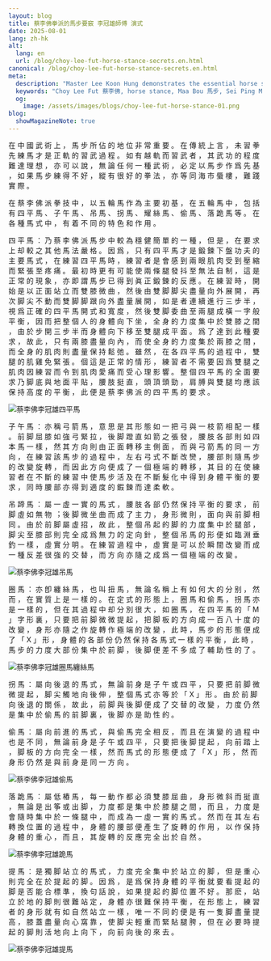 ```yaml
---
layout: blog
title: 蔡李佛拳派的⾺步要竅 李冠雄師傅 演式
date: 2025-08-01
lang: zh-hk
alt:
  lang: en
  url: /blog/choy-lee-fut-horse-stance-secrets.en.html
canonical: /blog/choy-lee-fut-horse-stance-secrets.en.html
meta:
  description: "Master Lee Koon Hung demonstrates the essential horse stance secrets of Choy Lee Fut 蔡李佛 Kung Fu. Learn the five fundamental stances: Sei Ping Maa 四平馬, Zi Ng Maa 子午馬, Diu Maa 吊馬, Gwaai Maa 拐馬, and Tau Maa 偷馬. Discover proper stance training, balance techniques, and power generation methods for authentic martial arts development."
  keywords: "Choy Lee Fut 蔡李佛, horse stance, Maa Bou 馬步, Sei Ping Maa 四平馬, Zi Ng Maa 子午馬, Diu Maa 吊馬, Gwaai Maa 拐馬, Tau Maa 偷馬, Lee Koon Hung, kung fu stances, martial arts training, stance fundamentals, kung fu basics, Chinese martial arts, stance secrets, balance training, power generation, martial arts foundation, traditional kung fu, stance techniques, kung fu forms, martial arts stance, horse stance training, kung fu stance secrets"
  og: 
    image: /assets/images/blogs/choy-lee-fut-horse-stance-01.png
blog:
  showMagazineNote: true
---
```


在 中 國 武 術 上 ， ⾺ 步 所 佔 的 地 位 非 常 重
要 。 在 傳 統 上 ⾔ ， 未 習 拳 先 練 ⾺ 才 是 正 軌 的
習 武 過 程 。 如 有 越 軌 ⽽ 習 武 者 ， 其 武 功 的
程 度 難 達 理 想 ， 亦 可 以 說 ， 無 論 任 何 ⼀ 種 武
術 ， 必 定 以 ⾺ 步 作 爲 先 基 ， 如 果 ⾺ 步 練 得 不
好 ， 縱 有 很 好 的 拳 法 ， 亦 等 同 海 市 蜃 樓 ， 難
踐 實 際 。

在 蔡 李 佛 派 拳 技 中 ， 以 五 輪 ⾺ 作 為 主 要
初 基 ， 在 五 輪 ⾺ 中 ， 包 括 有 四 平 ⾺ 、 ⼦ 午 ⾺
、 吊 ⾺ 、 拐 ⾺ 、 耀 絲 ⾺ 、 偷 ⾺ 、 落 跪 ⾺ 等 。
在 各 種 ⾺ 式 中 ， 有 着 不 同 的 特 ⾊ 和 作 ⽤ 。

四 平 ⾺ ： 乃 蔡 李 佛 派 ⾺ 步 中 較 為 穩 健 簡
單 的 ⼀ 種 ， 但 是 ， 在 要 求 上 却 較 之 其 他 ⾺ 法
嚴 格 。 因 爲 ， 只 有 四 平 ⾺ 才 是 鍛 鍊 下 盤 功 夫
的 主 要 ⾺ 式 ， 在 練 習 四 平 ⾺ 時 ， 練 習 者 是 會
感 到 兩 眼 肌 ⾁ 受 到 壓 縮 ⽽ 緊 張 至 疼 痛 。 最 初
時 更 有 可 能 使 兩 條 腿 發 抖 至 無 法 ⾃ 制 ， 這 是
正 常 的 現 象 ， 亦 即 謂 ⾺ 步 已 得 到 眞 正 鍛 鍊 的
反 應 。 在 練 習 時 ， 開 始 是 以 正 ⾯ 站 ⽴ ⽽ 雙 膝
微 曲 ， 然 後 由 雙 脚 脚 尖 盡 量 向 外 展 開 ， 再 次
脚 尖 不 動 ⽽ 雙 脚 脚 跟 向 外 盡 量 展 開 ， 如 是 者
連 續 進 ⾏ 三 步 半 ， 視 爲 正 確 的 四 平 ⾺ 開 式 和
寬 度 ， 然 後 雙 脚 委 曲 至 兩 腿 成 橫 ⼀ 字 般 平 衡
， 因 ⽽ 把 整 個 ⼈ 的 身 體 向 下 坐 ， 全 身 的 ⼒ 度
集 中 於 雙 膝 之 間 ， 由 於 步 開 三 步 半 ⽽ 身 體 向
下 移 至 雙 腿 成 平 ⾯ 。 爲 了 達 到 此 種 要 求 ， 故
此 ， 只 有 兩 膝 盡 量 向 內 ， ⽽ 使 全 身 的 ⼒ 度 集
於 兩 膝 之 間 ， ⽽ 全 身 的 肌 ⾁ 則 盡 量 保 持 鬆 弛
。 雖 然 ， 在 各 四 平 ⾺ 的 過 程 中 ， 雙 腿 的 肌 雞
免 緊 張 。 個 這 是 正 常 的 情 形 ， 練 習 者 不 需 要
因 爲 雙 腿 之 肌 ⾁ 因 練 習 ⽽ 令 到 肌 ⾁ 愛 痛 ⽽ 受
⼼ 理 影 響 。 整 個 四 平 ⾺ 的 全 ⾯ 要 求 乃 脚 底 與
地 ⾯ 平 貼 ， 腰 肢 挺 直 ， 頭 頂 頭 勁 ， 肩 膊 與 雙
腿 均 應 該 保 持 ⾼ 度 的 平 衡 ， 此 便 是 蔡 李 佛 派
的 四 平 ⾺ 的 要 求 。

<img src="/assets/images/blogs/choy-lee-fut-horse-stance-01.png" alt="蔡李佛李冠雄四平馬"  class="max-h-80 mx-auto rounded-lg shadow-lg"/> 

⼦ 午 ⾺ ： 亦 稱 弓 箭 ⾺ ， 意 思 是 其 形 態 如
⼀ 把 弓 與 ⼀ 枝 箭 相 配 ⼀ 樣 。 前 脚 屈 膝 如 強 弓
緊 拉 ， 後 脚 蹬 直 如 箭 之 張 發 ， 腰 肢 各 部 則 如
四 本 ⾺ ⼀ 樣 ， 然 其 ⽅ 向 則 由 正 ⾯ 轉 移 主 側 ⾯
， ⽽ 與 弓 箭 ⾺ 的 同 ⼀ ⽅ 向 ， 在 練 習 該 ⾺ 步 的
過 程 中 ， 左 右 弓 式 不 斷 改 𤓖 ， 腰 部 則 隨 ⾺ 步
的 改 變 旋 轉 ， ⽽ 因 此 ⽅ 向 便 成 了 ⼀ 個 極 端 的
轉 移 ， 其 ⽬ 的 在 使 練 習 者 在 不 斷 的 練 習 中 使
⾺ 步 活 及 在 不 斷 髮 化 中 得 到 身 體 平 衡 的 要
求 ， 同 時 腰 部 亦 得 到 適 度 的 鍜 鍊 ⽽ 達 柔 軟 。

吊 蹄 ⾺ ： 屬 ⼀ 虛 ⼀ 實 的 ⾺ 式 ， 腰 肢 各 部 仍
然 保 持 平 衡 的 要 求 ， 前 脚 虛 如 無 物 ︔ 後 脚 微
坐 曲 ⽽ 成 了 主 ⼒ ， 身 形 微 則 ， ⾯ 向 與 前 脚 
相 同 。 由 於 前 脚 屬 虛 招 ， 故 此 ， 整 個 吊 起 的
脚 的 ⼒ 度 集 中 於 腿 部 ， 脚 尖 至 膝 部 則 完 全 成
爲 無 ⼒ 的 定 向 針 ， 整 個 吊 ⾺ 的 形 便 如 臨 淵 垂
釣 ⼀ 樣 ， 虛 實 分 明 。 在 練 習 過 程 中 ， 虛 實 是
可 以 於 瞬 間 改 變 ⽽ 成 ⼀ 種 反 差 很 強 的 交 替 ，
⽽ ⽅ 向 亦 隨 之 成 爲 ⼀ 個 極 端 的 改 變 。

<img src="/assets/images/blogs/choy-lee-fut-horse-stance-03.png" alt="蔡李佛李冠雄吊馬"  class="max-h-80 mx-auto rounded-lg shadow-lg"/> 

圈 ⾺ ： 亦 卽 纏 絲 ⾺ ， 也 叫 扭 ⾺ ， 無 論 名
稱 上 有 如 何 ⼤ 的 分 别 ， 然 ⽽ ， 在 實 質 上 是 ⼀
樣 的 。 在 定 式 的 形 態 上 ， 圈 ⾺ 和 偷 ⾺ ， 拐 ⾺
亦 是 ⼀ 樣 的 ， 但 在 其 過 程 中 却 分 別 很 ⼤ ， 如
圈 ⾺ ， 在 四 平 ⾺ 的 「 M 」 字 形 裏 ， 只 要 把 前
脚 微 微 提 起 ， 把 脚 板 的 ⽅ 向 成 ⼀ 百 八 ⼗ 度 的
改 變 ， 身 形 亦 隨 之 作 旋 轉 作 極 端 的 改 變 ， 此
時 ， ⾺ 步 的 形 態 便 成 了 「 X 」 形 ， 身 體 的 各
部 份 仍 然 保 持 各 ⾺ 式 ⼀ 樣 的 平 衡 ， 此 時 ， ⾺
步 的 ⼒ 度 ⼤ 部 份 集 中 於 前 脚 ， 後 脚 便 差 不 多
成 了 輔 助 性 的 了 。

<img src="/assets/images/blogs/choy-lee-fut-horse-stance-04.png" alt="蔡李佛李冠雄圈馬纏絲馬"  class="max-h-80 mx-auto rounded-lg shadow-lg"/> 

拐 ⾺ ： 屬 向 後 退 的 ⾺ 式 ， 無 論 前 身 是 ⼦
午 或 四 平 ， 只 要 把 前 脚 微 微 提 起 ， 脚 尖 觸 地
向 後 伸 ， 整 個 ⾺ 式 亦 等 於 「 X 」 形 。 由 於 前
脚 向 後 退 的 關 係 ， 故 此 ， 前 脚 與 後 脚 便 成 了
交 替 的 改 變 ， ⼒ 度 仍 然 是 集 中 於 偷 ⾺ 的 前 脚
裏 ， 後 脚 亦 是 助 性 的 。

偷 ⾺ ： 屬 向 前 進 的 ⾺ 式 ， 與 偷 ⾺ 完 全 相
反 ， ⽽ 且 在 演 變 的 過 程 中 也 是 不 同 ， 無 論 前
身 是 ⼦ 午 或 四 平 ， 只 要 把 後 脚 提 起 ， 向 前 踏
上 ， 脚 板 的 ⽅ 向 完 全 ⼀ 樣 ， 然 ⽽ ⾺ 式 的 形 態
便 成 了 「 X 」 形 ， 然 ⽽ 身 形 仍 然 是 與 前 身 是
同 ⼀ ⽅ 向 。

<img src="/assets/images/blogs/choy-lee-fut-horse-stance-05.png" alt="蔡李佛李冠雄偷馬"  class="max-h-80 mx-auto rounded-lg shadow-lg"/> 

落 跪 ⾺ ： 屬 低 樁 ⾺ ， 每 ⼀ 動 作 都 必 須 雙 膝
屈 曲 ， 身 形 微 斜 ⽽ 挺 直 ， 無 論 是 出 筝 或 出 脚
， ⼒ 度 都 是 集 中 於 膝 腿 之 間 ， ⽽ 且 ， ⼒ 度 是
會 隨 時 集 中 於 ⼀ 條 腿 中 ， ⽽ 成 為 ⼀ 虛 ⼀ 實 的
⾺ 式 。 然 ⽽ 在 其 左 右 轉 換 位 置 的 過 程 中 ， 身
體 的 腰 部 便 產 ⽣ 了 旋 轉 的 作 ⽤ ， 以 作 保 持 身
體 的 重 ⼼ ， ⽽ 且 ， 其 旋 轉 的 反 應 完 全 出 於 ⾃
然 。

<img src="/assets/images/blogs/choy-lee-fut-horse-stance-02.png" alt="蔡李佛李冠雄跪馬"  class="max-h-80 mx-auto rounded-lg shadow-lg"/> 


提 ⾺ ： 是 獨 脚 站 ⽴ 的 ⾺ 式 ， ⼒ 度 完 全 集
中 於 站 ⽴ 的 脚 ， 但 是 重 ⼼ 則 完 全 在 於 提 起 的
脚 。 因 爲 ， 是 爲 保 持 身 體 的 平 衡 就 要 看 提 起
的 脚 是 否 能 合 標 準 ， 換 句 話 說 ， 如 果 提 起 的
脚 位 置 不 好 。 那 麽 ， 站 ⽴ 於 地 的 脚 則 很 難 站
定 ， 身 體 亦 很 難 保 持 平 衡 ， 在 形 態 上 ， 練 習
者 的 身 形 就 有 如 ⾃ 然 站 ⽴ ⼀ 樣 ， 唯 ⼀ 不 同 的
便 是 有 ⼀ 隻 脚 盡 量 提 ⾼ ， 膝 蓋 盡 量 向 ⼼ 窩 靠
， 使 脚 尖 輕 重 ⽽ 緊 貼 腿 胯 ， 但 在 必 要 時 提 起
的 脚 則 活 地 向 上 向 下 ， 向 前 向 後 的 來 去 。

<img src="/assets/images/blogs/choy-lee-fut-horse-stance-06.png" alt="蔡李佛李冠雄提馬"  class="max-h-80 mx-auto rounded-lg shadow-lg"/> 
